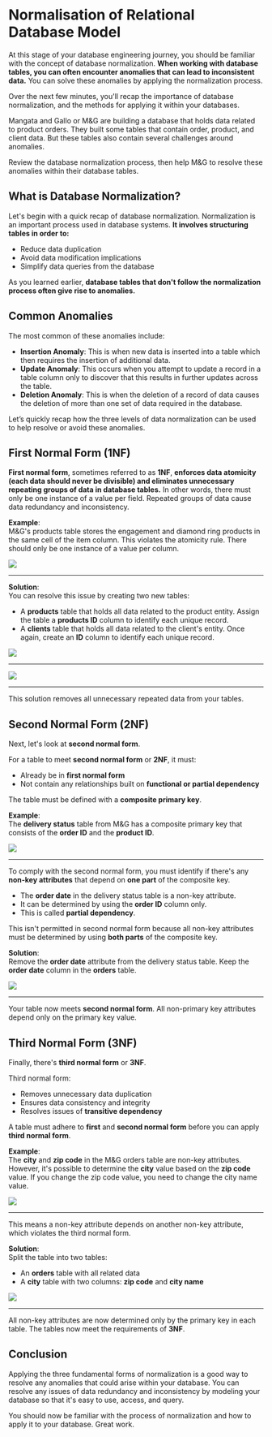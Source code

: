 # **Normalisation of Relational Database Model**

At this stage of your database engineering journey, you should be familiar with the concept of database normalization. **When working with database tables, you can often encounter anomalies that can lead to inconsistent data.** You can solve these anomalies by applying the normalization process.

Over the next few minutes, you'll recap the importance of database normalization, and the methods for applying it within your databases.

Mangata and Gallo or M&G are building a database that holds data related to product orders. They built some tables that contain order, product, and client data. But these tables also contain several challenges around anomalies.

Review the database normalization process, then help M&G to resolve these anomalies within their database tables.

## **What is Database Normalization?**

Let's begin with a quick recap of database normalization. Normalization is an important process used in database systems. **It involves structuring tables in order to:**

- Reduce data duplication  
- Avoid data modification implications  
- Simplify data queries from the database

As you learned earlier, **database tables that don't follow the normalization process often give rise to anomalies.**

## **Common Anomalies**

The most common of these anomalies include:

- **Insertion Anomaly**: This is when new data is inserted into a table which then requires the insertion of additional data.  
- **Update Anomaly**: This occurs when you attempt to update a record in a table column only to discover that this results in further updates across the table.  
- **Deletion Anomaly**: This is when the deletion of a record of data causes the deletion of more than one set of data required in the database.

Let’s quickly recap how the three levels of data normalization can be used to help resolve or avoid these anomalies.

## **First Normal Form (1NF)**

**First normal form**, sometimes referred to as **1NF**, **enforces data atomicity (each data should never be divisible) and eliminates unnecessary repeating groups of data in database tables.** In other words, there must only be one instance of a value per field. Repeated groups of data cause data redundancy and inconsistency.

**Example**:  
M&G's products table stores the engagement and diamond ring products in the same cell of the item column. This violates the atomicity rule. There should only be one instance of a value per column.

<img src="normalisation-1.png"/>
 
---

**Solution**:  
You can resolve this issue by creating two new tables:

- A **products** table that holds all data related to the product entity. Assign the table a **products ID** column to identify each unique record.  
- A **clients** table that holds all data related to the client's entity. Once again, create an **ID** column to identify each unique record.

<img src="normalisation-2.png"/>
 
---

<img src="normalisation-3.png"/>
 
---

This solution removes all unnecessary repeated data from your tables.

## **Second Normal Form (2NF)**

Next, let's look at **second normal form**.

For a table to meet **second normal form** or **2NF**, it must:

- Already be in **first normal form**
- Not contain any relationships built on **functional or partial dependency**

The table must be defined with a **composite primary key**.

**Example**:  
The **delivery status** table from M&G has a composite primary key that consists of the **order ID** and the **product ID**.

<img src="normalisation-4.png"/>
 
---

To comply with the second normal form, you must identify if there's any **non-key attributes** that depend on **one part** of the composite key.

- The **order date** in the delivery status table is a non-key attribute.
- It can be determined by using the **order ID** column only.
- This is called **partial dependency**.

This isn't permitted in second normal form because all non-key attributes must be determined by using **both parts** of the composite key.

**Solution**:  
Remove the **order date** attribute from the delivery status table. Keep the **order date** column in the **orders** table.

<img src="normalisation-5.png"/>
 
---

Your table now meets **second normal form**. All non-primary key attributes depend only on the primary key value.

## **Third Normal Form (3NF)**

Finally, there's **third normal form** or **3NF**.

Third normal form:

- Removes unnecessary data duplication  
- Ensures data consistency and integrity  
- Resolves issues of **transitive dependency**

A table must adhere to **first** and **second normal form** before you can apply **third normal form**.

**Example**:  
The **city** and **zip code** in the M&G orders table are non-key attributes. However, it's possible to determine the **city** value based on the **zip code** value. If you change the zip code value, you need to change the city name value.

<img src="normalisation-6.png"/>
 
---

This means a non-key attribute depends on another non-key attribute, which violates the third normal form.

**Solution**:  
Split the table into two tables:

- An **orders** table with all related data  
- A **city** table with two columns: **zip code** and **city name**

<img src="normalisation-7.png"/>
 
---

All non-key attributes are now determined only by the primary key in each table. The tables now meet the requirements of **3NF**.

## **Conclusion**

Applying the three fundamental forms of normalization is a good way to resolve any anomalies that could arise within your database. You can resolve any issues of data redundancy and inconsistency by modeling your database so that it's easy to use, access, and query.

You should now be familiar with the process of normalization and how to apply it to your database. Great work.
